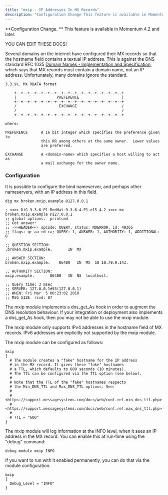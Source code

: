 ```yaml
---
title: "mxip - IP Addresses In MX Records"
description: "Configuration Change This feature is available in Momentum 4 2 and later Several domains on the internet have configured their MX records so that the hostname field contains a textual IP address This is against the DNS standard RFC 1035 Domain Names Implementation and Specification which says that MX records..."
---
```


<a name="idp22209360"></a> 

**Configuration Change. ** This feature is available in Momentum 4.2 and later.

YOU CAN EDIT THESE DOCS!

Several domains on the internet have configured their MX records so that the hostname field contains a textual IP address. This is against the DNS standard RFC 1035 [Domain Names - Implementation and Specification](http://www.rfc-editor.org/rfc/rfc1035.txt), which says that MX records must contain a domain name, not an IP address. Unfortunately, many domains ignore the standard.

```
3.3.9\. MX RDATA format

    +--+--+--+--+--+--+--+--+--+--+--+--+--+--+--+--+
    |                  PREFERENCE                   |
    +--+--+--+--+--+--+--+--+--+--+--+--+--+--+--+--+
    /                   EXCHANGE                    /
    /                                               /
    +--+--+--+--+--+--+--+--+--+--+--+--+--+--+--+--+

where:

PREFERENCE      A 16 bit integer which specifies the preference given to
                this RR among others at the same owner.  Lower values
                are preferred.

EXCHANGE        A <domain-name> which specifies a host willing to act as
                a mail exchange for the owner name.
```

### <a name="modules.mxip.configuration"></a> Configuration

It is possible to configure the bind nameserver, and perhaps other nameservers, with an IP address in this field.

<a name="modules.mxip.test.domain.example"></a> 


```
dig mx broken.mxip.example @127.0.0.1

; <<>> DiG 9.3.6-P1-RedHat-9.3.6-4.P1.el5_4.2 <<>> mx broken.mxip.example @127.0.0.1
;; global options:  printcmd
;; Got answer:
;; ->>HEADER<<- opcode: QUERY, status: NOERROR, id: 49365
;; flags: qr aa rd ra; QUERY: 1, ANSWER: 1, AUTHORITY: 1, ADDITIONAL: 0

;; QUESTION SECTION:
;broken.mxip.example.		IN	MX

;; ANSWER SECTION:
broken.mxip.example.	86400	IN	MX	10 10.79.0.143.

;; AUTHORITY SECTION:
mxip.example.		86400	IN	NS	localhost.

;; Query time: 3 msec
;; SERVER: 127.0.0.1#53(127.0.0.1)
;; WHEN: Fri Mar  5 00:23:02 2010
;; MSG SIZE  rcvd: 87
```

The mxip module implements a dns_get_As hook in order to augment the DNS resolution behaviour. If your integration or deployment also implements a dns_get_As hook, then you may not be able to use the mxip module.

The mxip module only supports IPv4 addresses in the hostname field of MX records. IPv6 addresses are explicitly not supported by the mxip module.

The mxip module can be configured as follows:

```
mxip
{
  # The module creates a "fake" hostname for the IP address
  # in the MX record. It gives these "fake" hostnames
  # a TTL, which defaults to 600 seconds (10 minutes).
  # The TTL can be configured via the TTL option (see below).
  #
  # Note that the TTL of the "fake" hostnames respects
  # the Min_DNS_TTL and Max_DNS_TTL options. See:
  #
  # <https://support.messagesystems.com/docs/web/conf.ref.min_dns_ttl.php>
  # <https://support.messagesystems.com/docs/web/conf.ref.max_dns_ttl.php>
  #
  # TTL = "600"
}
```

The mxip module will log information at the INFO level, when it sees an IP address in the MX record. You can enable this at run-time using the "debug" command:

`debug module mxip INFO`

If you want to run with it enabled permanently, you can do that via the module configuration:

```
mxip
{
  Debug_Level = "INFO"
}
```
